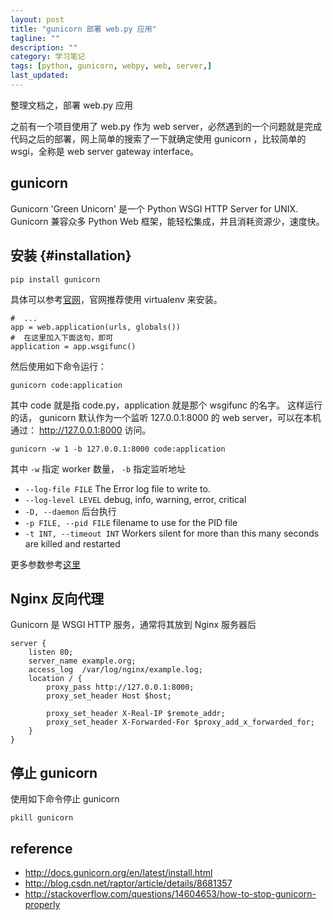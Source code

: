 ```yaml
---
layout: post
title: "gunicorn 部署 web.py 应用"
tagline: ""
description: ""
category: 学习笔记
tags: [python, gunicorn, webpy, web, server,]
last_updated:
---
```


整理文档之，部署 web.py 应用

之前有一个项目使用了 web.py 作为 web server，必然遇到的一个问题就是完成代码之后的部署，网上简单的搜索了一下就确定使用 gunicorn ，比较简单的 wsgi，全称是 web server gateway interface。

## gunicorn
Gunicorn 'Green Unicorn' 是一个 Python WSGI HTTP Server for UNIX. Gunicorn 兼容众多 Python Web 框架，能轻松集成，并且消耗资源少，速度快。

## 安装 {#installation}

    pip install gunicorn

具体可以参考[官网](http://gunicorn.org/#quickstart)，官网推荐使用 virtualenv 来安装。

    #  ...
    app = web.application(urls, globals())
    #  在这里加入下面这句，即可
    application = app.wsgifunc()

然后使用如下命令运行：

    gunicorn code:application

其中 code 就是指 code.py，application 就是那个 wsgifunc 的名字。
这样运行的话， gunicorn 默认作为一个监听 127.0.0.1:8000 的 web server，可以在本机通过： http://127.0.0.1:8000 访问。

    gunicorn -w 1 -b 127.0.0.1:8000 code:application

其中 `-w` 指定 worker 数量， `-b` 指定监听地址

- `--log-file FILE` The Error log file to write to.
- `--log-level LEVEL`  debug, info, warning, error, critical
- `-D, --daemon` 后台执行
- `-p FILE, --pid FILE` filename to use for the PID file
- `-t INT, --timeout INT` Workers silent for more than this many seconds are killed and restarted

更多参数参考[这里](http://docs.gunicorn.org/en/latest/settings.html#settings)

## Nginx 反向代理
Gunicorn 是 WSGI HTTP 服务，通常将其放到 Nginx 服务器后

	server {
		listen 80;
		server_name example.org;
		access_log  /var/log/nginx/example.log;
		location / {
			proxy_pass http://127.0.0.1:8000;
			proxy_set_header Host $host;

			proxy_set_header X-Real-IP $remote_addr;
			proxy_set_header X-Forwarded-For $proxy_add_x_forwarded_for;
		}
	}

## 停止 gunicorn
使用如下命令停止 gunicorn

	pkill gunicorn

## reference

- <http://docs.gunicorn.org/en/latest/install.html>
- <http://blog.csdn.net/raptor/article/details/8681357>
- <http://stackoverflow.com/questions/14604653/how-to-stop-gunicorn-properly>
